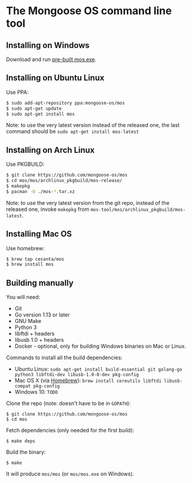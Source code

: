 The Mongoose OS command line tool
=================================

## Installing on Windows

Download and run [pre-built mos.exe](https://mongoose-os.com/downloads/mos-release/win/mos.exe).

## Installing on Ubuntu Linux

Use PPA:

```bash
$ sudo add-apt-repository ppa:mongoose-os/mos
$ sudo apt-get update
$ sudo apt-get install mos
```

Note: to use the very latest version instead of the released one, the last
command should be `sudo apt-get install mos-latest`

## Installing on Arch Linux

Use PKGBUILD:

```bash
$ git clone https://github.com/mongoose-os/mos
$ cd mos/mos/archlinux_pkgbuild/mos-release/
$ makepkg
$ pacman -U ./mos-*.tar.xz
```

Note: to use the very latest version from the git repo, instead of the released
one, invoke `makepkg` from `mos-tool/mos/archlinux_pkgbuild/mos-latest`.

## Installing Mac OS

Use homebrew:

```bash
$ brew tap cesanta/mos
$ brew install mos
```

## Building manually

You will need:
 * Git
 * Go version 1.13 or later
 * GNU Make
 * Python 3
 * libftdi + headers
 * libusb 1.0 + headers
 * Docker - optional, only for building Windows binaries on Mac or Linux.

Commands to install all the build dependencies:
 * Ubuntu Linux: `sudo apt-get install build-essential git golang-go python3 libftdi-dev libusb-1.0-0-dev pkg-config`
 * Mac OS X (via [Homebrew](https://brew.sh/)): `brew install coreutils libftdi libusb-compat pkg-config`
 * Windows 10: `TODO`

Clone the repo (note: doesn't have to be in `GOPATH`):

```
$ git clone https://github.com/mongoose-os/mos
$ cd mos
```

Fetch dependencies (only needed for the first build):

```
$ make deps
```

Build the binary:

```
$ make
```

It will produce `mos/mos` (or `mos/mos.exe` on Windows).
